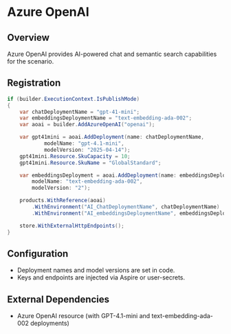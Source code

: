 # Azure OpenAI

## Overview

Azure OpenAI provides AI-powered chat and semantic search capabilities for the scenario.

## Registration

```csharp
if (builder.ExecutionContext.IsPublishMode)
{
    var chatDeploymentName = "gpt-41-mini";
    var embeddingsDeploymentName = "text-embedding-ada-002";
    var aoai = builder.AddAzureOpenAI("openai");

    var gpt41mini = aoai.AddDeployment(name: chatDeploymentName,
            modelName: "gpt-4.1-mini",
            modelVersion: "2025-04-14");
    gpt41mini.Resource.SkuCapacity = 10;
    gpt41mini.Resource.SkuName = "GlobalStandard";

    var embeddingsDeployment = aoai.AddDeployment(name: embeddingsDeploymentName,
        modelName: "text-embedding-ada-002",
        modelVersion: "2");

    products.WithReference(aoai)
        .WithEnvironment("AI_ChatDeploymentName", chatDeploymentName)
        .WithEnvironment("AI_embeddingsDeploymentName", embeddingsDeploymentName);

    store.WithExternalHttpEndpoints();
}
```

## Configuration

- Deployment names and model versions are set in code.
- Keys and endpoints are injected via Aspire or user-secrets.

## External Dependencies

- Azure OpenAI resource (with GPT-4.1-mini and text-embedding-ada-002 deployments)
